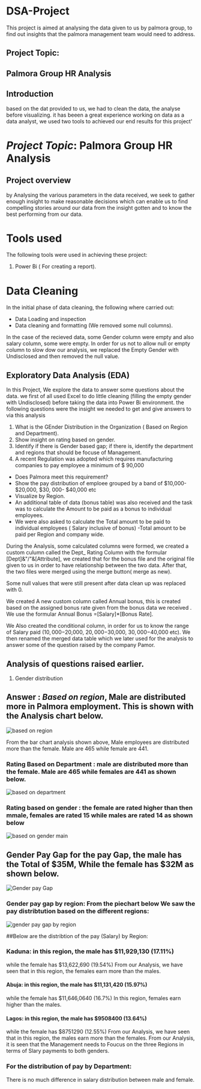 # DSA-Project
This project is aimed at analysing the data given to us by palmora group, to find out insights that the palmora management team would need to address.

## Project Topic: 
## Palmora Group HR Analysis

## Introduction 
based on the dat provided to us, we had to clean the data, the analyse before visualizing. it has beeen a great experience working on data as a data analyst, we used two tools to achieved our end results for this project'
# *Project Topic*: Palmora Group HR Analysis   

## Project overview
by Analysing the various parameters in the data received, we seek to gather enough insight to make reasonable decisions which can enable us to find compelling stories around our data from the insight gotten and to know the best performing from our data.

# Tools used
The following tools were used in achieving these project:
1. Power Bi ( For creating a report).

# Data Cleaning
In the initial phase of data cleaning, the following where carried out:
- Data Loading and inspection
- Data cleaning and formatting (We removed some null columns).

In the case of the recieved data, some Gender column were empty and also salary column, some were empty.
   In order for us not to allow null or empty column to slow dow our analysis, we replaced the Empty Gender with Undisclosed and then removed the null value.

## Exploratory Data Analysis (EDA)
In this Project, We explore the data to answer some questions about the data. we first of all used Excel to do little cleaning (filling the empty gender with Undisclosed) before taking the data into Power Bi environment. the following questions were the insight we needed to get and give answers to via this analysis
1. What is the GEnder Distribution in the Organization ( Based on Region and Department).
2. Show insight on rating based on gender.
3. Identify if there is Gender based gap; if there is, identify the department and regions that should be focuse of Management.
4. A recent Regulation was adopted which requires manufacturing companies to pay employee a minimum of $ 90,000

-  Does Palmora meet this requirement?
-  Show the pay distribution of emploee grouped by a band of $10,000- $20,000, $30, 000- $40,000 etc
-  Visualize by Region.
- An additional table of data (bonus table) was also received and the task was to calculate the Amount to be paid as a bonus to individual employees.
- We were also asked to calculate the Total amount to be paid to individual employees ( Salary inclusive of bonus)
-Total amount to be paid per Region and company wide.

During the Analysis, some calculated columns were formed, we created a custom culumn called the Dept_ Rating Column with the formular [Dept]&"/"&[Attribute], we created that for the bonus file and the original file given to us in order to have relationship between the two data.
After that, the two files were merged using the merge button( merge as new). 

Some null values that were still present after data clean up was replaced with 0. 

We created A new custom column called Annual bonus, this is created based on the assigned bonus rate given from the bonus data we received . We use the formular Annual Bonus =[Salary]*[Bonus Rate]. 

We Also created the conditional column, in order for us to know the range of Salary paid ($10,000-$20,000, $20,000-$30,000, $30,000-$40,000 etc).
We then renamed the merged data table which we later used for the analysis to answer some of the question raised by the company Pamor.

## Analysis of questions raised earlier.
1. Gender distribution
## Answer : *Based on region*, Male are distributed more in Palmora employment. This is shown with the Analysis chart below.



![based on region](https://github.com/user-attachments/assets/bd8a4863-9ff1-4296-b53c-91f63a2266d0)

From the bar chart analysis shown above, Male employees are distributed more than the female. Male are 465 while female are 441.

### Rating Based on Department : male are distributed more than the female. Male are 465 while females are 441 as shown below.


![based on department](https://github.com/user-attachments/assets/d2e3f89a-cd66-460d-90a8-df7348b4f46e)


### Rating based on gender : the female are rated higher than then mmale, females are rated 15 while males are rated 14 as shown below



![based on gender main](https://github.com/user-attachments/assets/345177f1-cb2c-447f-aff4-38fac3edc67f)

## Gender Pay Gap for the pay Gap, the male has the Total of $35M, While the female has $32M as shown below.
![Gender pay Gap](https://github.com/user-attachments/assets/b3915fb2-bc65-45a1-ad08-213d8cec55f9)

### Gender pay gap by region: From the piechart below We saw the pay distribtution based on the different regions:

![gender pay gap by region](https://github.com/user-attachments/assets/e4525410-0988-4052-871a-c3a12428a32e)

##Below are the distribtion of the pay (Salary) by Region:
### Kaduna: in this region, the male has $11,929,130 (17.11%)
 while the female has $13,622,690 (19.54%)
From our Analysis, we have seen that in this region, the females earn more than the males.

#### Abuja: in this region, the male has $11,131,420 (15.97%)
 while the female has $11,646,0640 (16.7%)
 In this region, females earn higher than the males.

#### Lagos: in this region, the male has $9508400 (13.64%)
 while the female has $8751290 (12.55%)
From our Analysis, we have seen that in this region, the males earn more than the females.
From our Analysis, it is seen that the Management needs to Foucus on the three Regions in terms of Slary payments to both genders.

### For the distribution of pay by Department:
There is no much difference in salary distribution between male and female.

